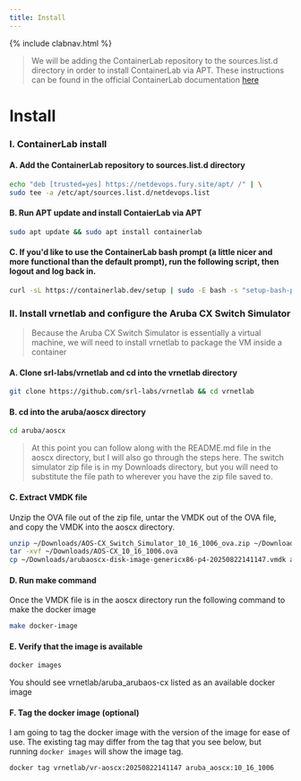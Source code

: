 ```yaml
---
title: Install
---
```

{% include clabnav.html %}
<br>
> We will be adding the ContainerLab repository to the sources.list.d directory in order to install ContainerLab via APT. These instructions can be found in the official ContainerLab documentation <a href="https://containerlab.dev/install/#__tabbed_1_1">here</a>

# **Install**
### I. ContainerLab install
#### A. Add the ContainerLab repository to sources.list.d directory
```bash
echo "deb [trusted=yes] https://netdevops.fury.site/apt/ /" | \
sudo tee -a /etc/apt/sources.list.d/netdevops.list
```
#### B. Run APT update and install ContaierLab via APT
```bash
sudo apt update && sudo apt install containerlab
```
#### C. If you'd like to use the ContainerLab bash prompt (a little nicer and more functional than the default prompt), run the following script, then logout and log back in.
```bash
curl -sL https://containerlab.dev/setup | sudo -E bash -s "setup-bash-prompt"
```
### II. Install vrnetlab and configure the Aruba CX Switch Simulator
> Because the Aruba CX Switch Simulator is essentially a virtual machine, we will need to install vrnetlab to package the VM inside a container

#### A. Clone srl-labs/vrnetlab and cd into the vrnetlab directory
```bash
git clone https://github.com/srl-labs/vrnetlab && cd vrnetlab
```
#### B. cd into the aruba/aoscx directory 
```bash
cd aruba/aoscx
```
> At this point you can follow along with the README.md file in the aoscx directory, but I will also go through the steps here. The switch simulator zip file is in my Downloads directory, but you will need to substitute the file path to wherever you have the zip file saved to.

#### C. Extract VMDK file
Unzip the OVA file out of the zip file, untar the VMDK out of the OVA file, and copy the VMDK into the aoscx directory.
```bash
unzip ~/Downloads/AOS-CX_Switch_Simulator_10_16_1006_ova.zip ~/Downloads/AOS-CX_10_16_1006.ova
tar -xvf ~/Downloads/AOS-CX_10_16_1006.ova
cp ~/Downloads/arubaoscx-disk-image-genericx86-p4-20250822141147.vmdk arubaoscx-disk-image-genericx86-p4-20250822141147.vmdk
```
#### D. Run make command
Once the VMDK file is in the aoscx directory run the following command to make the docker image
```bash
make docker-image
```
#### E. Verify that the image is available
```bash
docker images
```
You should see vrnetlab/aruba_arubaos-cx listed as an available docker image
#### F. Tag the docker image (optional)
I am going to tag the docker image with the version of the image for ease of use. The existing tag may differ from the tag that you see below, but running `docker images` will show the image tag.
```bash
docker tag vrnetlab/vr-aoscx:20250822141147 aruba_aoscx:10_16_1006
```

